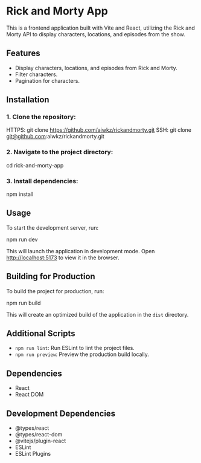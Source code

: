 # Rick and Morty App

This is a frontend application built with Vite and React, utilizing the Rick and Morty API to display characters, locations, and episodes from the show.

## Features

-   Display characters, locations, and episodes from Rick and Morty.
-   Filter characters.
-   Pagination for characters.

## Installation

### 1. Clone the repository:

HTTPS: git clone https://github.com/aiwkz/rickandmorty.git
SSH: git clone git@github.com:aiwkz/rickandmorty.git

### 2. Navigate to the project directory:

cd rick-and-morty-app

### 3. Install dependencies:

npm install

## Usage

To start the development server, run:

npm run dev

This will launch the application in development mode. Open [http://localhost:5173](http://localhost:5173) to view it in the browser.

## Building for Production

To build the project for production, run:

npm run build

This will create an optimized build of the application in the `dist` directory.

## Additional Scripts

-   `npm run lint`: Run ESLint to lint the project files.
-   `npm run preview`: Preview the production build locally.

## Dependencies

-   React
-   React DOM

## Development Dependencies

-   @types/react
-   @types/react-dom
-   @vitejs/plugin-react
-   ESLint
-   ESLint Plugins
